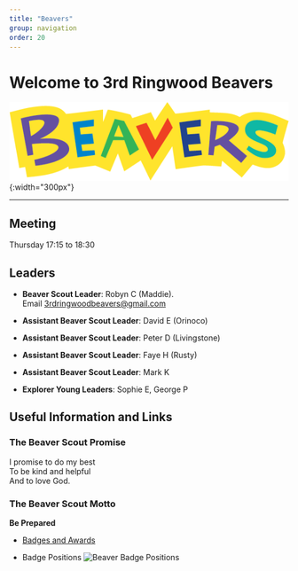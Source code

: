 ```yaml
---
title: "Beavers"
group: navigation
order: 20
---
```


# Welcome to 3rd Ringwood Beavers

![](/assets/img/scouts/Beaver_RGB_multi.png){:width="300px"}

---

## Meeting

Thursday 17:15 to 18:30

## Leaders

- **Beaver Scout Leader**: Robyn C (Maddie). Email <3rdringwoodbeavers@gmail.com>

* **Assistant Beaver Scout Leader**: David E (Orinoco)

* **Assistant Beaver Scout Leader**: Peter D (Livingstone)

* **Assistant Beaver Scout Leader**: Faye H (Rusty)

* **Assistant Beaver Scout Leader**: Mark K

* **Explorer Young Leaders**: Sophie E, George P

## Useful Information and Links

### The Beaver Scout Promise

I promise to do my best  
 To be kind and helpful  
 And to love God.

### The Beaver Scout Motto

**Be Prepared**

- [Badges and Awards](http://scouts.org.uk/supportresources/search?cat=11,18 "Beaver Badges")

- Badge Positions
  ![Beaver Badge Positions](https://members.scouts.org.uk/documents/Beaver-Scout-Uniform_Beaver-Scout-Uniform.jpg)
